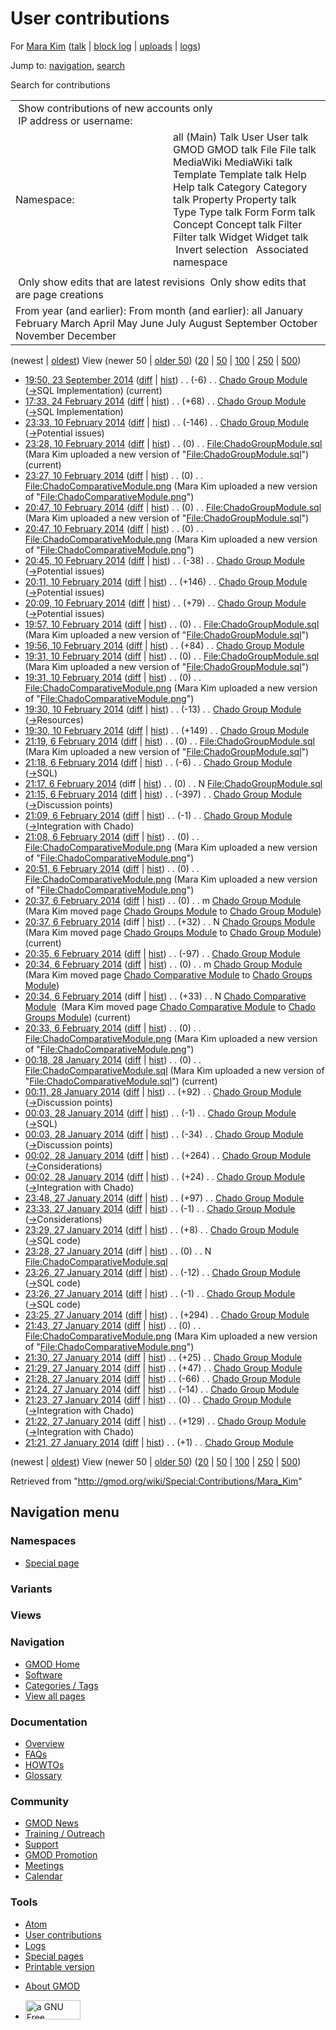 <div id="mw-page-base" class="noprint">

</div>

<div id="mw-head-base" class="noprint">

</div>

<div id="content" class="mw-body" role="main">

<span id="top"></span>

<div id="mw-js-message" style="display:none;">

</div>



# <span dir="auto">User contributions</span>

<div id="bodyContent">

<div id="contentSub">

For [Mara Kim](/wiki/User:Mara_Kim "User:Mara Kim") (<a
href="/mediawiki/index.php?title=User_talk:Mara_Kim&amp;action=edit&amp;redlink=1"
class="new" title="User talk:Mara Kim (page does not exist)">talk</a> \|
[block
log](/mediawiki/index.php?title=Special:Log/block&page=User%3AMara+Kim "Special:Log/block")
\|
[uploads](/wiki/Special:ListFiles/Mara_Kim "Special:ListFiles/Mara Kim")
\| [logs](/wiki/Special:Log/Mara_Kim "Special:Log/Mara Kim"))

</div>

<div id="jump-to-nav" class="mw-jump">

Jump to: [navigation](#mw-navigation), [search](#p-search)

</div>

<div id="mw-content-text">

Search for contributions

<table class="mw-contributions-table">
<colgroup>
<col style="width: 50%" />
<col style="width: 50%" />
</colgroup>
<tbody>
<tr class="odd">
<td colspan="2"> Show contributions of new accounts only<br />
 IP address or username:</td>
</tr>
<tr class="even">
<td class="mw-label">Namespace:</td>
<td>all (Main) Talk User User talk GMOD GMOD talk File File talk
MediaWiki MediaWiki talk Template Template talk Help Help talk Category
Category talk Property Property talk Type Type talk Form Form talk
Concept Concept talk Filter Filter talk Widget Widget talk  
 Invert selection 
 Associated namespace </td>
</tr>
<tr class="odd">
<td colspan="2"></td>
</tr>
<tr class="even">
<td colspan="2"> Only show edits that are latest revisions
 Only show edits that are page creations</td>
</tr>
<tr class="odd">
<td colspan="2">From year (and earlier): From month (and earlier): all
January February March April May June July August September October
November December</td>
</tr>
</tbody>
</table>

(newest \| <a
href="/mediawiki/index.php?title=Special:Contributions/Mara_Kim&amp;dir=prev&amp;target=Mara+Kim"
class="mw-lastlink" rel="last"
title="Special:Contributions/Mara Kim">oldest</a>) View (newer 50 \| <a
href="/mediawiki/index.php?title=Special:Contributions/Mara_Kim&amp;offset=20140127212138&amp;target=Mara+Kim"
class="mw-nextlink" rel="next"
title="Special:Contributions/Mara Kim">older 50</a>) (<a
href="/mediawiki/index.php?title=Special:Contributions/Mara_Kim&amp;offset=&amp;limit=20&amp;target=Mara+Kim"
class="mw-numlink" title="Special:Contributions/Mara Kim">20</a> \| <a
href="/mediawiki/index.php?title=Special:Contributions/Mara_Kim&amp;offset=&amp;limit=50&amp;target=Mara+Kim"
class="mw-numlink" title="Special:Contributions/Mara Kim">50</a> \| <a
href="/mediawiki/index.php?title=Special:Contributions/Mara_Kim&amp;offset=&amp;limit=100&amp;target=Mara+Kim"
class="mw-numlink" title="Special:Contributions/Mara Kim">100</a> \| <a
href="/mediawiki/index.php?title=Special:Contributions/Mara_Kim&amp;offset=&amp;limit=250&amp;target=Mara+Kim"
class="mw-numlink" title="Special:Contributions/Mara Kim">250</a> \| <a
href="/mediawiki/index.php?title=Special:Contributions/Mara_Kim&amp;offset=&amp;limit=500&amp;target=Mara+Kim"
class="mw-numlink" title="Special:Contributions/Mara Kim">500</a>)

- <a href="/mediawiki/index.php?title=Chado_Group_Module&amp;oldid=26051"
  class="mw-changeslist-date" title="Chado Group Module">19:50, 23
  September 2014</a>
  ([diff](/mediawiki/index.php?title=Chado_Group_Module&diff=prev&oldid=26051 "Chado Group Module")
  \|
  [hist](/mediawiki/index.php?title=Chado_Group_Module&action=history "Chado Group Module"))
  <span class="mw-changeslist-separator">. .</span>
  <span class="mw-plusminus-neg" dir="ltr"
  title="1,495 bytes after change">(-6)</span>‎
  <span class="mw-changeslist-separator">. .</span>
  <a href="/wiki/Chado_Group_Module" class="mw-contributions-title"
  title="Chado Group Module">Chado Group Module</a> ‎
  <span class="comment">([→](/wiki/Chado_Group_Module#SQL_Implementation "Chado Group Module")‎<span dir="auto"><span class="autocomment">SQL
  Implementation</span></span>)</span>
  <span class="mw-uctop">(current)</span>
- <a href="/mediawiki/index.php?title=Chado_Group_Module&amp;oldid=25539"
  class="mw-changeslist-date" title="Chado Group Module">17:33, 24
  February 2014</a>
  ([diff](/mediawiki/index.php?title=Chado_Group_Module&diff=prev&oldid=25539 "Chado Group Module")
  \|
  [hist](/mediawiki/index.php?title=Chado_Group_Module&action=history "Chado Group Module"))
  <span class="mw-changeslist-separator">. .</span>
  <span class="mw-plusminus-pos" dir="ltr"
  title="1,501 bytes after change">(+68)</span>‎
  <span class="mw-changeslist-separator">. .</span>
  <a href="/wiki/Chado_Group_Module" class="mw-contributions-title"
  title="Chado Group Module">Chado Group Module</a> ‎
  <span class="comment">([→](/wiki/Chado_Group_Module#SQL_Implementation "Chado Group Module")‎<span dir="auto"><span class="autocomment">SQL
  Implementation</span></span>)</span>
- <a href="/mediawiki/index.php?title=Chado_Group_Module&amp;oldid=25303"
  class="mw-changeslist-date" title="Chado Group Module">23:33, 10
  February 2014</a>
  ([diff](/mediawiki/index.php?title=Chado_Group_Module&diff=prev&oldid=25303 "Chado Group Module")
  \|
  [hist](/mediawiki/index.php?title=Chado_Group_Module&action=history "Chado Group Module"))
  <span class="mw-changeslist-separator">. .</span>
  <span class="mw-plusminus-neg" dir="ltr"
  title="1,433 bytes after change">(-146)</span>‎
  <span class="mw-changeslist-separator">. .</span>
  <a href="/wiki/Chado_Group_Module" class="mw-contributions-title"
  title="Chado Group Module">Chado Group Module</a> ‎
  <span class="comment">([→](/wiki/Chado_Group_Module#Potential_issues "Chado Group Module")‎<span dir="auto"><span class="autocomment">Potential
  issues</span></span>)</span>
- <a
  href="/mediawiki/index.php?title=File:ChadoGroupModule.sql&amp;oldid=25302"
  class="mw-changeslist-date" title="File:ChadoGroupModule.sql">23:28, 10
  February 2014</a>
  ([diff](/mediawiki/index.php?title=File:ChadoGroupModule.sql&diff=prev&oldid=25302 "File:ChadoGroupModule.sql")
  \|
  [hist](/mediawiki/index.php?title=File:ChadoGroupModule.sql&action=history "File:ChadoGroupModule.sql"))
  <span class="mw-changeslist-separator">. .</span>
  <span class="mw-plusminus-null" dir="ltr"
  title="0 bytes after change">(0)</span>‎
  <span class="mw-changeslist-separator">. .</span>
  <a href="/wiki/File:ChadoGroupModule.sql" class="mw-contributions-title"
  title="File:ChadoGroupModule.sql">File:ChadoGroupModule.sql</a> ‎
  <span class="comment">(Mara Kim uploaded a new version of
  "[File:ChadoGroupModule.sql](/wiki/File:ChadoGroupModule.sql "File:ChadoGroupModule.sql")")</span>
  <span class="mw-uctop">(current)</span>
- <a
  href="/mediawiki/index.php?title=File:ChadoComparativeModule.png&amp;oldid=25301"
  class="mw-changeslist-date"
  title="File:ChadoComparativeModule.png">23:27, 10 February 2014</a>
  ([diff](/mediawiki/index.php?title=File:ChadoComparativeModule.png&diff=prev&oldid=25301 "File:ChadoComparativeModule.png")
  \|
  [hist](/mediawiki/index.php?title=File:ChadoComparativeModule.png&action=history "File:ChadoComparativeModule.png"))
  <span class="mw-changeslist-separator">. .</span>
  <span class="mw-plusminus-null" dir="ltr"
  title="132 bytes after change">(0)</span>‎
  <span class="mw-changeslist-separator">. .</span>
  <a href="/wiki/File:ChadoComparativeModule.png"
  class="mw-contributions-title"
  title="File:ChadoComparativeModule.png">File:ChadoComparativeModule.png</a>
  ‎ <span class="comment">(Mara Kim uploaded a new version of
  "[File:ChadoComparativeModule.png](/wiki/File:ChadoComparativeModule.png "File:ChadoComparativeModule.png")")</span>
- <a
  href="/mediawiki/index.php?title=File:ChadoGroupModule.sql&amp;oldid=25299"
  class="mw-changeslist-date" title="File:ChadoGroupModule.sql">20:47, 10
  February 2014</a>
  ([diff](/mediawiki/index.php?title=File:ChadoGroupModule.sql&diff=prev&oldid=25299 "File:ChadoGroupModule.sql")
  \|
  [hist](/mediawiki/index.php?title=File:ChadoGroupModule.sql&action=history "File:ChadoGroupModule.sql"))
  <span class="mw-changeslist-separator">. .</span>
  <span class="mw-plusminus-null" dir="ltr"
  title="0 bytes after change">(0)</span>‎
  <span class="mw-changeslist-separator">. .</span>
  <a href="/wiki/File:ChadoGroupModule.sql" class="mw-contributions-title"
  title="File:ChadoGroupModule.sql">File:ChadoGroupModule.sql</a> ‎
  <span class="comment">(Mara Kim uploaded a new version of
  "[File:ChadoGroupModule.sql](/wiki/File:ChadoGroupModule.sql "File:ChadoGroupModule.sql")")</span>
- <a
  href="/mediawiki/index.php?title=File:ChadoComparativeModule.png&amp;oldid=25298"
  class="mw-changeslist-date"
  title="File:ChadoComparativeModule.png">20:47, 10 February 2014</a>
  ([diff](/mediawiki/index.php?title=File:ChadoComparativeModule.png&diff=prev&oldid=25298 "File:ChadoComparativeModule.png")
  \|
  [hist](/mediawiki/index.php?title=File:ChadoComparativeModule.png&action=history "File:ChadoComparativeModule.png"))
  <span class="mw-changeslist-separator">. .</span>
  <span class="mw-plusminus-null" dir="ltr"
  title="132 bytes after change">(0)</span>‎
  <span class="mw-changeslist-separator">. .</span>
  <a href="/wiki/File:ChadoComparativeModule.png"
  class="mw-contributions-title"
  title="File:ChadoComparativeModule.png">File:ChadoComparativeModule.png</a>
  ‎ <span class="comment">(Mara Kim uploaded a new version of
  "[File:ChadoComparativeModule.png](/wiki/File:ChadoComparativeModule.png "File:ChadoComparativeModule.png")")</span>
- <a href="/mediawiki/index.php?title=Chado_Group_Module&amp;oldid=25297"
  class="mw-changeslist-date" title="Chado Group Module">20:45, 10
  February 2014</a>
  ([diff](/mediawiki/index.php?title=Chado_Group_Module&diff=prev&oldid=25297 "Chado Group Module")
  \|
  [hist](/mediawiki/index.php?title=Chado_Group_Module&action=history "Chado Group Module"))
  <span class="mw-changeslist-separator">. .</span>
  <span class="mw-plusminus-neg" dir="ltr"
  title="1,579 bytes after change">(-38)</span>‎
  <span class="mw-changeslist-separator">. .</span>
  <a href="/wiki/Chado_Group_Module" class="mw-contributions-title"
  title="Chado Group Module">Chado Group Module</a> ‎
  <span class="comment">([→](/wiki/Chado_Group_Module#Potential_issues "Chado Group Module")‎<span dir="auto"><span class="autocomment">Potential
  issues</span></span>)</span>
- <a href="/mediawiki/index.php?title=Chado_Group_Module&amp;oldid=25296"
  class="mw-changeslist-date" title="Chado Group Module">20:11, 10
  February 2014</a>
  ([diff](/mediawiki/index.php?title=Chado_Group_Module&diff=prev&oldid=25296 "Chado Group Module")
  \|
  [hist](/mediawiki/index.php?title=Chado_Group_Module&action=history "Chado Group Module"))
  <span class="mw-changeslist-separator">. .</span>
  <span class="mw-plusminus-pos" dir="ltr"
  title="1,617 bytes after change">(+146)</span>‎
  <span class="mw-changeslist-separator">. .</span>
  <a href="/wiki/Chado_Group_Module" class="mw-contributions-title"
  title="Chado Group Module">Chado Group Module</a> ‎
  <span class="comment">([→](/wiki/Chado_Group_Module#Potential_issues "Chado Group Module")‎<span dir="auto"><span class="autocomment">Potential
  issues</span></span>)</span>
- <a href="/mediawiki/index.php?title=Chado_Group_Module&amp;oldid=25295"
  class="mw-changeslist-date" title="Chado Group Module">20:09, 10
  February 2014</a>
  ([diff](/mediawiki/index.php?title=Chado_Group_Module&diff=prev&oldid=25295 "Chado Group Module")
  \|
  [hist](/mediawiki/index.php?title=Chado_Group_Module&action=history "Chado Group Module"))
  <span class="mw-changeslist-separator">. .</span>
  <span class="mw-plusminus-pos" dir="ltr"
  title="1,471 bytes after change">(+79)</span>‎
  <span class="mw-changeslist-separator">. .</span>
  <a href="/wiki/Chado_Group_Module" class="mw-contributions-title"
  title="Chado Group Module">Chado Group Module</a> ‎
  <span class="comment">([→](/wiki/Chado_Group_Module#Potential_issues "Chado Group Module")‎<span dir="auto"><span class="autocomment">Potential
  issues</span></span>)</span>
- <a
  href="/mediawiki/index.php?title=File:ChadoGroupModule.sql&amp;oldid=25294"
  class="mw-changeslist-date" title="File:ChadoGroupModule.sql">19:57, 10
  February 2014</a>
  ([diff](/mediawiki/index.php?title=File:ChadoGroupModule.sql&diff=prev&oldid=25294 "File:ChadoGroupModule.sql")
  \|
  [hist](/mediawiki/index.php?title=File:ChadoGroupModule.sql&action=history "File:ChadoGroupModule.sql"))
  <span class="mw-changeslist-separator">. .</span>
  <span class="mw-plusminus-null" dir="ltr"
  title="0 bytes after change">(0)</span>‎
  <span class="mw-changeslist-separator">. .</span>
  <a href="/wiki/File:ChadoGroupModule.sql" class="mw-contributions-title"
  title="File:ChadoGroupModule.sql">File:ChadoGroupModule.sql</a> ‎
  <span class="comment">(Mara Kim uploaded a new version of
  "[File:ChadoGroupModule.sql](/wiki/File:ChadoGroupModule.sql "File:ChadoGroupModule.sql")")</span>
- <a href="/mediawiki/index.php?title=Chado_Group_Module&amp;oldid=25293"
  class="mw-changeslist-date" title="Chado Group Module">19:56, 10
  February 2014</a>
  ([diff](/mediawiki/index.php?title=Chado_Group_Module&diff=prev&oldid=25293 "Chado Group Module")
  \|
  [hist](/mediawiki/index.php?title=Chado_Group_Module&action=history "Chado Group Module"))
  <span class="mw-changeslist-separator">. .</span>
  <span class="mw-plusminus-pos" dir="ltr"
  title="1,392 bytes after change">(+84)</span>‎
  <span class="mw-changeslist-separator">. .</span>
  <a href="/wiki/Chado_Group_Module" class="mw-contributions-title"
  title="Chado Group Module">Chado Group Module</a> ‎
- <a
  href="/mediawiki/index.php?title=File:ChadoGroupModule.sql&amp;oldid=25292"
  class="mw-changeslist-date" title="File:ChadoGroupModule.sql">19:31, 10
  February 2014</a>
  ([diff](/mediawiki/index.php?title=File:ChadoGroupModule.sql&diff=prev&oldid=25292 "File:ChadoGroupModule.sql")
  \|
  [hist](/mediawiki/index.php?title=File:ChadoGroupModule.sql&action=history "File:ChadoGroupModule.sql"))
  <span class="mw-changeslist-separator">. .</span>
  <span class="mw-plusminus-null" dir="ltr"
  title="0 bytes after change">(0)</span>‎
  <span class="mw-changeslist-separator">. .</span>
  <a href="/wiki/File:ChadoGroupModule.sql" class="mw-contributions-title"
  title="File:ChadoGroupModule.sql">File:ChadoGroupModule.sql</a> ‎
  <span class="comment">(Mara Kim uploaded a new version of
  "[File:ChadoGroupModule.sql](/wiki/File:ChadoGroupModule.sql "File:ChadoGroupModule.sql")")</span>
- <a
  href="/mediawiki/index.php?title=File:ChadoComparativeModule.png&amp;oldid=25291"
  class="mw-changeslist-date"
  title="File:ChadoComparativeModule.png">19:31, 10 February 2014</a>
  ([diff](/mediawiki/index.php?title=File:ChadoComparativeModule.png&diff=prev&oldid=25291 "File:ChadoComparativeModule.png")
  \|
  [hist](/mediawiki/index.php?title=File:ChadoComparativeModule.png&action=history "File:ChadoComparativeModule.png"))
  <span class="mw-changeslist-separator">. .</span>
  <span class="mw-plusminus-null" dir="ltr"
  title="132 bytes after change">(0)</span>‎
  <span class="mw-changeslist-separator">. .</span>
  <a href="/wiki/File:ChadoComparativeModule.png"
  class="mw-contributions-title"
  title="File:ChadoComparativeModule.png">File:ChadoComparativeModule.png</a>
  ‎ <span class="comment">(Mara Kim uploaded a new version of
  "[File:ChadoComparativeModule.png](/wiki/File:ChadoComparativeModule.png "File:ChadoComparativeModule.png")")</span>
- <a href="/mediawiki/index.php?title=Chado_Group_Module&amp;oldid=25290"
  class="mw-changeslist-date" title="Chado Group Module">19:30, 10
  February 2014</a>
  ([diff](/mediawiki/index.php?title=Chado_Group_Module&diff=prev&oldid=25290 "Chado Group Module")
  \|
  [hist](/mediawiki/index.php?title=Chado_Group_Module&action=history "Chado Group Module"))
  <span class="mw-changeslist-separator">. .</span>
  <span class="mw-plusminus-neg" dir="ltr"
  title="1,308 bytes after change">(-13)</span>‎
  <span class="mw-changeslist-separator">. .</span>
  <a href="/wiki/Chado_Group_Module" class="mw-contributions-title"
  title="Chado Group Module">Chado Group Module</a> ‎
  <span class="comment">([→](/wiki/Chado_Group_Module#Resources "Chado Group Module")‎<span dir="auto"><span class="autocomment">Resources</span></span>)</span>
- <a href="/mediawiki/index.php?title=Chado_Group_Module&amp;oldid=25289"
  class="mw-changeslist-date" title="Chado Group Module">19:30, 10
  February 2014</a>
  ([diff](/mediawiki/index.php?title=Chado_Group_Module&diff=prev&oldid=25289 "Chado Group Module")
  \|
  [hist](/mediawiki/index.php?title=Chado_Group_Module&action=history "Chado Group Module"))
  <span class="mw-changeslist-separator">. .</span>
  <span class="mw-plusminus-pos" dir="ltr"
  title="1,321 bytes after change">(+149)</span>‎
  <span class="mw-changeslist-separator">. .</span>
  <a href="/wiki/Chado_Group_Module" class="mw-contributions-title"
  title="Chado Group Module">Chado Group Module</a> ‎
- <a
  href="/mediawiki/index.php?title=File:ChadoGroupModule.sql&amp;oldid=25282"
  class="mw-changeslist-date" title="File:ChadoGroupModule.sql">21:19, 6
  February 2014</a>
  ([diff](/mediawiki/index.php?title=File:ChadoGroupModule.sql&diff=prev&oldid=25282 "File:ChadoGroupModule.sql")
  \|
  [hist](/mediawiki/index.php?title=File:ChadoGroupModule.sql&action=history "File:ChadoGroupModule.sql"))
  <span class="mw-changeslist-separator">. .</span>
  <span class="mw-plusminus-null" dir="ltr"
  title="0 bytes after change">(0)</span>‎
  <span class="mw-changeslist-separator">. .</span>
  <a href="/wiki/File:ChadoGroupModule.sql" class="mw-contributions-title"
  title="File:ChadoGroupModule.sql">File:ChadoGroupModule.sql</a> ‎
  <span class="comment">(Mara Kim uploaded a new version of
  "[File:ChadoGroupModule.sql](/wiki/File:ChadoGroupModule.sql "File:ChadoGroupModule.sql")")</span>
- <a href="/mediawiki/index.php?title=Chado_Group_Module&amp;oldid=25281"
  class="mw-changeslist-date" title="Chado Group Module">21:18, 6 February
  2014</a>
  ([diff](/mediawiki/index.php?title=Chado_Group_Module&diff=prev&oldid=25281 "Chado Group Module")
  \|
  [hist](/mediawiki/index.php?title=Chado_Group_Module&action=history "Chado Group Module"))
  <span class="mw-changeslist-separator">. .</span>
  <span class="mw-plusminus-neg" dir="ltr"
  title="1,172 bytes after change">(-6)</span>‎
  <span class="mw-changeslist-separator">. .</span>
  <a href="/wiki/Chado_Group_Module" class="mw-contributions-title"
  title="Chado Group Module">Chado Group Module</a> ‎
  <span class="comment">([→](/wiki/Chado_Group_Module#SQL "Chado Group Module")‎<span dir="auto"><span class="autocomment">SQL</span></span>)</span>
- <a
  href="/mediawiki/index.php?title=File:ChadoGroupModule.sql&amp;oldid=25280"
  class="mw-changeslist-date" title="File:ChadoGroupModule.sql">21:17, 6
  February 2014</a> (diff \|
  [hist](/mediawiki/index.php?title=File:ChadoGroupModule.sql&action=history "File:ChadoGroupModule.sql"))
  <span class="mw-changeslist-separator">. .</span>
  <span class="mw-plusminus-null" dir="ltr"
  title="0 bytes after change">(0)</span>‎
  <span class="mw-changeslist-separator">. .</span> N
  <a href="/wiki/File:ChadoGroupModule.sql" class="mw-contributions-title"
  title="File:ChadoGroupModule.sql">File:ChadoGroupModule.sql</a> ‎
- <a href="/mediawiki/index.php?title=Chado_Group_Module&amp;oldid=25279"
  class="mw-changeslist-date" title="Chado Group Module">21:15, 6 February
  2014</a>
  ([diff](/mediawiki/index.php?title=Chado_Group_Module&diff=prev&oldid=25279 "Chado Group Module")
  \|
  [hist](/mediawiki/index.php?title=Chado_Group_Module&action=history "Chado Group Module"))
  <span class="mw-changeslist-separator">. .</span>
  <span class="mw-plusminus-neg" dir="ltr"
  title="1,178 bytes after change">(-397)</span>‎
  <span class="mw-changeslist-separator">. .</span>
  <a href="/wiki/Chado_Group_Module" class="mw-contributions-title"
  title="Chado Group Module">Chado Group Module</a> ‎
  <span class="comment">([→](/wiki/Chado_Group_Module#Discussion_points "Chado Group Module")‎<span dir="auto"><span class="autocomment">Discussion
  points</span></span>)</span>
- <a href="/mediawiki/index.php?title=Chado_Group_Module&amp;oldid=25278"
  class="mw-changeslist-date" title="Chado Group Module">21:09, 6 February
  2014</a>
  ([diff](/mediawiki/index.php?title=Chado_Group_Module&diff=prev&oldid=25278 "Chado Group Module")
  \|
  [hist](/mediawiki/index.php?title=Chado_Group_Module&action=history "Chado Group Module"))
  <span class="mw-changeslist-separator">. .</span>
  <span class="mw-plusminus-neg" dir="ltr"
  title="1,575 bytes after change">(-1)</span>‎
  <span class="mw-changeslist-separator">. .</span>
  <a href="/wiki/Chado_Group_Module" class="mw-contributions-title"
  title="Chado Group Module">Chado Group Module</a> ‎
  <span class="comment">([→](/wiki/Chado_Group_Module#Integration_with_Chado "Chado Group Module")‎<span dir="auto"><span class="autocomment">Integration
  with Chado</span></span>)</span>
- <a
  href="/mediawiki/index.php?title=File:ChadoComparativeModule.png&amp;oldid=25277"
  class="mw-changeslist-date"
  title="File:ChadoComparativeModule.png">21:08, 6 February 2014</a>
  ([diff](/mediawiki/index.php?title=File:ChadoComparativeModule.png&diff=prev&oldid=25277 "File:ChadoComparativeModule.png")
  \|
  [hist](/mediawiki/index.php?title=File:ChadoComparativeModule.png&action=history "File:ChadoComparativeModule.png"))
  <span class="mw-changeslist-separator">. .</span>
  <span class="mw-plusminus-null" dir="ltr"
  title="132 bytes after change">(0)</span>‎
  <span class="mw-changeslist-separator">. .</span>
  <a href="/wiki/File:ChadoComparativeModule.png"
  class="mw-contributions-title"
  title="File:ChadoComparativeModule.png">File:ChadoComparativeModule.png</a>
  ‎ <span class="comment">(Mara Kim uploaded a new version of
  "[File:ChadoComparativeModule.png](/wiki/File:ChadoComparativeModule.png "File:ChadoComparativeModule.png")")</span>
- <a
  href="/mediawiki/index.php?title=File:ChadoComparativeModule.png&amp;oldid=25276"
  class="mw-changeslist-date"
  title="File:ChadoComparativeModule.png">20:51, 6 February 2014</a>
  ([diff](/mediawiki/index.php?title=File:ChadoComparativeModule.png&diff=prev&oldid=25276 "File:ChadoComparativeModule.png")
  \|
  [hist](/mediawiki/index.php?title=File:ChadoComparativeModule.png&action=history "File:ChadoComparativeModule.png"))
  <span class="mw-changeslist-separator">. .</span>
  <span class="mw-plusminus-null" dir="ltr"
  title="132 bytes after change">(0)</span>‎
  <span class="mw-changeslist-separator">. .</span>
  <a href="/wiki/File:ChadoComparativeModule.png"
  class="mw-contributions-title"
  title="File:ChadoComparativeModule.png">File:ChadoComparativeModule.png</a>
  ‎ <span class="comment">(Mara Kim uploaded a new version of
  "[File:ChadoComparativeModule.png](/wiki/File:ChadoComparativeModule.png "File:ChadoComparativeModule.png")")</span>
- <a href="/mediawiki/index.php?title=Chado_Group_Module&amp;oldid=25274"
  class="mw-changeslist-date" title="Chado Group Module">20:37, 6 February
  2014</a>
  ([diff](/mediawiki/index.php?title=Chado_Group_Module&diff=prev&oldid=25274 "Chado Group Module")
  \|
  [hist](/mediawiki/index.php?title=Chado_Group_Module&action=history "Chado Group Module"))
  <span class="mw-changeslist-separator">. .</span>
  <span class="mw-plusminus-null" dir="ltr"
  title="1,576 bytes after change">(0)</span>‎
  <span class="mw-changeslist-separator">. .</span> m
  <a href="/wiki/Chado_Group_Module" class="mw-contributions-title"
  title="Chado Group Module">Chado Group Module</a> ‎
  <span class="comment">(Mara Kim moved page
  <a href="/wiki/Chado_Groups_Module" class="mw-redirect"
  title="Chado Groups Module">Chado Groups Module</a> to [Chado Group
  Module](/wiki/Chado_Group_Module "Chado Group Module"))</span>
- <a href="/mediawiki/index.php?title=Chado_Groups_Module&amp;oldid=25275"
  class="mw-changeslist-date" title="Chado Groups Module">20:37, 6
  February 2014</a> (diff \|
  [hist](/mediawiki/index.php?title=Chado_Groups_Module&action=history "Chado Groups Module"))
  <span class="mw-changeslist-separator">. .</span>
  <span class="mw-plusminus-pos" dir="ltr"
  title="32 bytes after change">(+32)</span>‎
  <span class="mw-changeslist-separator">. .</span> N
  <a href="/mediawiki/index.php?title=Chado_Groups_Module&amp;redirect=no"
  class="mw-redirect mw-contributions-title"
  title="Chado Groups Module">Chado Groups Module</a> ‎
  <span class="comment">(Mara Kim moved page
  <a href="/wiki/Chado_Groups_Module" class="mw-redirect"
  title="Chado Groups Module">Chado Groups Module</a> to [Chado Group
  Module](/wiki/Chado_Group_Module "Chado Group Module"))</span>
  <span class="mw-uctop">(current)</span>
- <a href="/mediawiki/index.php?title=Chado_Group_Module&amp;oldid=25273"
  class="mw-changeslist-date" title="Chado Group Module">20:35, 6 February
  2014</a>
  ([diff](/mediawiki/index.php?title=Chado_Group_Module&diff=prev&oldid=25273 "Chado Group Module")
  \|
  [hist](/mediawiki/index.php?title=Chado_Group_Module&action=history "Chado Group Module"))
  <span class="mw-changeslist-separator">. .</span>
  <span class="mw-plusminus-neg" dir="ltr"
  title="1,576 bytes after change">(-97)</span>‎
  <span class="mw-changeslist-separator">. .</span>
  <a href="/wiki/Chado_Group_Module" class="mw-contributions-title"
  title="Chado Group Module">Chado Group Module</a> ‎
- <a href="/mediawiki/index.php?title=Chado_Group_Module&amp;oldid=25271"
  class="mw-changeslist-date" title="Chado Group Module">20:34, 6 February
  2014</a>
  ([diff](/mediawiki/index.php?title=Chado_Group_Module&diff=prev&oldid=25271 "Chado Group Module")
  \|
  [hist](/mediawiki/index.php?title=Chado_Group_Module&action=history "Chado Group Module"))
  <span class="mw-changeslist-separator">. .</span>
  <span class="mw-plusminus-null" dir="ltr"
  title="1,673 bytes after change">(0)</span>‎
  <span class="mw-changeslist-separator">. .</span> m
  <a href="/wiki/Chado_Group_Module" class="mw-contributions-title"
  title="Chado Group Module">Chado Group Module</a> ‎
  <span class="comment">(Mara Kim moved page
  <a href="/wiki/Chado_Comparative_Module" class="mw-redirect"
  title="Chado Comparative Module">Chado Comparative Module</a> to
  <a href="/wiki/Chado_Groups_Module" class="mw-redirect"
  title="Chado Groups Module">Chado Groups Module</a>)</span>
- <a
  href="/mediawiki/index.php?title=Chado_Comparative_Module&amp;oldid=25272"
  class="mw-changeslist-date" title="Chado Comparative Module">20:34, 6
  February 2014</a> (diff \|
  [hist](/mediawiki/index.php?title=Chado_Comparative_Module&action=history "Chado Comparative Module"))
  <span class="mw-changeslist-separator">. .</span>
  <span class="mw-plusminus-pos" dir="ltr"
  title="33 bytes after change">(+33)</span>‎
  <span class="mw-changeslist-separator">. .</span> N <a
  href="/mediawiki/index.php?title=Chado_Comparative_Module&amp;redirect=no"
  class="mw-redirect mw-contributions-title"
  title="Chado Comparative Module">Chado Comparative Module</a> ‎
  <span class="comment">(Mara Kim moved page
  <a href="/wiki/Chado_Comparative_Module" class="mw-redirect"
  title="Chado Comparative Module">Chado Comparative Module</a> to
  <a href="/wiki/Chado_Groups_Module" class="mw-redirect"
  title="Chado Groups Module">Chado Groups Module</a>)</span>
  <span class="mw-uctop">(current)</span>
- <a
  href="/mediawiki/index.php?title=File:ChadoComparativeModule.png&amp;oldid=25270"
  class="mw-changeslist-date"
  title="File:ChadoComparativeModule.png">20:33, 6 February 2014</a>
  ([diff](/mediawiki/index.php?title=File:ChadoComparativeModule.png&diff=prev&oldid=25270 "File:ChadoComparativeModule.png")
  \|
  [hist](/mediawiki/index.php?title=File:ChadoComparativeModule.png&action=history "File:ChadoComparativeModule.png"))
  <span class="mw-changeslist-separator">. .</span>
  <span class="mw-plusminus-null" dir="ltr"
  title="132 bytes after change">(0)</span>‎
  <span class="mw-changeslist-separator">. .</span>
  <a href="/wiki/File:ChadoComparativeModule.png"
  class="mw-contributions-title"
  title="File:ChadoComparativeModule.png">File:ChadoComparativeModule.png</a>
  ‎ <span class="comment">(Mara Kim uploaded a new version of
  "[File:ChadoComparativeModule.png](/wiki/File:ChadoComparativeModule.png "File:ChadoComparativeModule.png")")</span>
- <a
  href="/mediawiki/index.php?title=File:ChadoComparativeModule.sql&amp;oldid=25242"
  class="mw-changeslist-date"
  title="File:ChadoComparativeModule.sql">00:18, 28 January 2014</a>
  ([diff](/mediawiki/index.php?title=File:ChadoComparativeModule.sql&diff=prev&oldid=25242 "File:ChadoComparativeModule.sql")
  \|
  [hist](/mediawiki/index.php?title=File:ChadoComparativeModule.sql&action=history "File:ChadoComparativeModule.sql"))
  <span class="mw-changeslist-separator">. .</span>
  <span class="mw-plusminus-null" dir="ltr"
  title="0 bytes after change">(0)</span>‎
  <span class="mw-changeslist-separator">. .</span>
  <a href="/wiki/File:ChadoComparativeModule.sql"
  class="mw-contributions-title"
  title="File:ChadoComparativeModule.sql">File:ChadoComparativeModule.sql</a>
  ‎ <span class="comment">(Mara Kim uploaded a new version of
  "[File:ChadoComparativeModule.sql](/wiki/File:ChadoComparativeModule.sql "File:ChadoComparativeModule.sql")")</span>
  <span class="mw-uctop">(current)</span>
- <a href="/mediawiki/index.php?title=Chado_Group_Module&amp;oldid=25241"
  class="mw-changeslist-date" title="Chado Group Module">00:11, 28 January
  2014</a>
  ([diff](/mediawiki/index.php?title=Chado_Group_Module&diff=prev&oldid=25241 "Chado Group Module")
  \|
  [hist](/mediawiki/index.php?title=Chado_Group_Module&action=history "Chado Group Module"))
  <span class="mw-changeslist-separator">. .</span>
  <span class="mw-plusminus-pos" dir="ltr"
  title="1,465 bytes after change">(+92)</span>‎
  <span class="mw-changeslist-separator">. .</span>
  <a href="/wiki/Chado_Group_Module" class="mw-contributions-title"
  title="Chado Group Module">Chado Group Module</a> ‎
  <span class="comment">([→](/wiki/Chado_Group_Module#Discussion_points "Chado Group Module")‎<span dir="auto"><span class="autocomment">Discussion
  points</span></span>)</span>
- <a href="/mediawiki/index.php?title=Chado_Group_Module&amp;oldid=25240"
  class="mw-changeslist-date" title="Chado Group Module">00:03, 28 January
  2014</a>
  ([diff](/mediawiki/index.php?title=Chado_Group_Module&diff=prev&oldid=25240 "Chado Group Module")
  \|
  [hist](/mediawiki/index.php?title=Chado_Group_Module&action=history "Chado Group Module"))
  <span class="mw-changeslist-separator">. .</span>
  <span class="mw-plusminus-neg" dir="ltr"
  title="1,373 bytes after change">(-1)</span>‎
  <span class="mw-changeslist-separator">. .</span>
  <a href="/wiki/Chado_Group_Module" class="mw-contributions-title"
  title="Chado Group Module">Chado Group Module</a> ‎
  <span class="comment">([→](/wiki/Chado_Group_Module#SQL "Chado Group Module")‎<span dir="auto"><span class="autocomment">SQL</span></span>)</span>
- <a href="/mediawiki/index.php?title=Chado_Group_Module&amp;oldid=25239"
  class="mw-changeslist-date" title="Chado Group Module">00:03, 28 January
  2014</a>
  ([diff](/mediawiki/index.php?title=Chado_Group_Module&diff=prev&oldid=25239 "Chado Group Module")
  \|
  [hist](/mediawiki/index.php?title=Chado_Group_Module&action=history "Chado Group Module"))
  <span class="mw-changeslist-separator">. .</span>
  <span class="mw-plusminus-neg" dir="ltr"
  title="1,374 bytes after change">(-34)</span>‎
  <span class="mw-changeslist-separator">. .</span>
  <a href="/wiki/Chado_Group_Module" class="mw-contributions-title"
  title="Chado Group Module">Chado Group Module</a> ‎
  <span class="comment">([→](/wiki/Chado_Group_Module#Discussion_points "Chado Group Module")‎<span dir="auto"><span class="autocomment">Discussion
  points</span></span>)</span>
- <a href="/mediawiki/index.php?title=Chado_Group_Module&amp;oldid=25238"
  class="mw-changeslist-date" title="Chado Group Module">00:02, 28 January
  2014</a>
  ([diff](/mediawiki/index.php?title=Chado_Group_Module&diff=prev&oldid=25238 "Chado Group Module")
  \|
  [hist](/mediawiki/index.php?title=Chado_Group_Module&action=history "Chado Group Module"))
  <span class="mw-changeslist-separator">. .</span>
  <span class="mw-plusminus-pos" dir="ltr"
  title="1,408 bytes after change">(+264)</span>‎
  <span class="mw-changeslist-separator">. .</span>
  <a href="/wiki/Chado_Group_Module" class="mw-contributions-title"
  title="Chado Group Module">Chado Group Module</a> ‎
  <span class="comment">([→](/wiki/Chado_Group_Module#Considerations "Chado Group Module")‎<span dir="auto"><span class="autocomment">Considerations</span></span>)</span>
- <a href="/mediawiki/index.php?title=Chado_Group_Module&amp;oldid=25237"
  class="mw-changeslist-date" title="Chado Group Module">00:02, 28 January
  2014</a>
  ([diff](/mediawiki/index.php?title=Chado_Group_Module&diff=prev&oldid=25237 "Chado Group Module")
  \|
  [hist](/mediawiki/index.php?title=Chado_Group_Module&action=history "Chado Group Module"))
  <span class="mw-changeslist-separator">. .</span>
  <span class="mw-plusminus-pos" dir="ltr"
  title="1,144 bytes after change">(+24)</span>‎
  <span class="mw-changeslist-separator">. .</span>
  <a href="/wiki/Chado_Group_Module" class="mw-contributions-title"
  title="Chado Group Module">Chado Group Module</a> ‎
  <span class="comment">([→](/wiki/Chado_Group_Module#Integration_with_Chado "Chado Group Module")‎<span dir="auto"><span class="autocomment">Integration
  with Chado</span></span>)</span>
- <a href="/mediawiki/index.php?title=Chado_Group_Module&amp;oldid=25236"
  class="mw-changeslist-date" title="Chado Group Module">23:48, 27 January
  2014</a>
  ([diff](/mediawiki/index.php?title=Chado_Group_Module&diff=prev&oldid=25236 "Chado Group Module")
  \|
  [hist](/mediawiki/index.php?title=Chado_Group_Module&action=history "Chado Group Module"))
  <span class="mw-changeslist-separator">. .</span>
  <span class="mw-plusminus-pos" dir="ltr"
  title="1,120 bytes after change">(+97)</span>‎
  <span class="mw-changeslist-separator">. .</span>
  <a href="/wiki/Chado_Group_Module" class="mw-contributions-title"
  title="Chado Group Module">Chado Group Module</a> ‎
- <a href="/mediawiki/index.php?title=Chado_Group_Module&amp;oldid=25235"
  class="mw-changeslist-date" title="Chado Group Module">23:33, 27 January
  2014</a>
  ([diff](/mediawiki/index.php?title=Chado_Group_Module&diff=prev&oldid=25235 "Chado Group Module")
  \|
  [hist](/mediawiki/index.php?title=Chado_Group_Module&action=history "Chado Group Module"))
  <span class="mw-changeslist-separator">. .</span>
  <span class="mw-plusminus-neg" dir="ltr"
  title="1,023 bytes after change">(-1)</span>‎
  <span class="mw-changeslist-separator">. .</span>
  <a href="/wiki/Chado_Group_Module" class="mw-contributions-title"
  title="Chado Group Module">Chado Group Module</a> ‎
  <span class="comment">([→](/wiki/Chado_Group_Module#Considerations "Chado Group Module")‎<span dir="auto"><span class="autocomment">Considerations</span></span>)</span>
- <a href="/mediawiki/index.php?title=Chado_Group_Module&amp;oldid=25234"
  class="mw-changeslist-date" title="Chado Group Module">23:29, 27 January
  2014</a>
  ([diff](/mediawiki/index.php?title=Chado_Group_Module&diff=prev&oldid=25234 "Chado Group Module")
  \|
  [hist](/mediawiki/index.php?title=Chado_Group_Module&action=history "Chado Group Module"))
  <span class="mw-changeslist-separator">. .</span>
  <span class="mw-plusminus-pos" dir="ltr"
  title="1,024 bytes after change">(+8)</span>‎
  <span class="mw-changeslist-separator">. .</span>
  <a href="/wiki/Chado_Group_Module" class="mw-contributions-title"
  title="Chado Group Module">Chado Group Module</a> ‎
  <span class="comment">([→](/wiki/Chado_Group_Module#SQL_code "Chado Group Module")‎<span dir="auto"><span class="autocomment">SQL
  code</span></span>)</span>
- <a
  href="/mediawiki/index.php?title=File:ChadoComparativeModule.sql&amp;oldid=25233"
  class="mw-changeslist-date"
  title="File:ChadoComparativeModule.sql">23:28, 27 January 2014</a>
  (diff \|
  [hist](/mediawiki/index.php?title=File:ChadoComparativeModule.sql&action=history "File:ChadoComparativeModule.sql"))
  <span class="mw-changeslist-separator">. .</span>
  <span class="mw-plusminus-null" dir="ltr"
  title="0 bytes after change">(0)</span>‎
  <span class="mw-changeslist-separator">. .</span> N
  <a href="/wiki/File:ChadoComparativeModule.sql"
  class="mw-contributions-title"
  title="File:ChadoComparativeModule.sql">File:ChadoComparativeModule.sql</a>
  ‎
- <a href="/mediawiki/index.php?title=Chado_Group_Module&amp;oldid=25232"
  class="mw-changeslist-date" title="Chado Group Module">23:26, 27 January
  2014</a>
  ([diff](/mediawiki/index.php?title=Chado_Group_Module&diff=prev&oldid=25232 "Chado Group Module")
  \|
  [hist](/mediawiki/index.php?title=Chado_Group_Module&action=history "Chado Group Module"))
  <span class="mw-changeslist-separator">. .</span>
  <span class="mw-plusminus-neg" dir="ltr"
  title="1,016 bytes after change">(-12)</span>‎
  <span class="mw-changeslist-separator">. .</span>
  <a href="/wiki/Chado_Group_Module" class="mw-contributions-title"
  title="Chado Group Module">Chado Group Module</a> ‎
  <span class="comment">([→](/wiki/Chado_Group_Module#SQL_code "Chado Group Module")‎<span dir="auto"><span class="autocomment">SQL
  code</span></span>)</span>
- <a href="/mediawiki/index.php?title=Chado_Group_Module&amp;oldid=25231"
  class="mw-changeslist-date" title="Chado Group Module">23:26, 27 January
  2014</a>
  ([diff](/mediawiki/index.php?title=Chado_Group_Module&diff=prev&oldid=25231 "Chado Group Module")
  \|
  [hist](/mediawiki/index.php?title=Chado_Group_Module&action=history "Chado Group Module"))
  <span class="mw-changeslist-separator">. .</span>
  <span class="mw-plusminus-neg" dir="ltr"
  title="1,028 bytes after change">(-1)</span>‎
  <span class="mw-changeslist-separator">. .</span>
  <a href="/wiki/Chado_Group_Module" class="mw-contributions-title"
  title="Chado Group Module">Chado Group Module</a> ‎
  <span class="comment">([→](/wiki/Chado_Group_Module#SQL_code "Chado Group Module")‎<span dir="auto"><span class="autocomment">SQL
  code</span></span>)</span>
- <a href="/mediawiki/index.php?title=Chado_Group_Module&amp;oldid=25230"
  class="mw-changeslist-date" title="Chado Group Module">23:25, 27 January
  2014</a>
  ([diff](/mediawiki/index.php?title=Chado_Group_Module&diff=prev&oldid=25230 "Chado Group Module")
  \|
  [hist](/mediawiki/index.php?title=Chado_Group_Module&action=history "Chado Group Module"))
  <span class="mw-changeslist-separator">. .</span>
  <span class="mw-plusminus-pos" dir="ltr"
  title="1,029 bytes after change">(+294)</span>‎
  <span class="mw-changeslist-separator">. .</span>
  <a href="/wiki/Chado_Group_Module" class="mw-contributions-title"
  title="Chado Group Module">Chado Group Module</a> ‎
- <a
  href="/mediawiki/index.php?title=File:ChadoComparativeModule.png&amp;oldid=25225"
  class="mw-changeslist-date"
  title="File:ChadoComparativeModule.png">21:43, 27 January 2014</a>
  ([diff](/mediawiki/index.php?title=File:ChadoComparativeModule.png&diff=prev&oldid=25225 "File:ChadoComparativeModule.png")
  \|
  [hist](/mediawiki/index.php?title=File:ChadoComparativeModule.png&action=history "File:ChadoComparativeModule.png"))
  <span class="mw-changeslist-separator">. .</span>
  <span class="mw-plusminus-null" dir="ltr"
  title="132 bytes after change">(0)</span>‎
  <span class="mw-changeslist-separator">. .</span>
  <a href="/wiki/File:ChadoComparativeModule.png"
  class="mw-contributions-title"
  title="File:ChadoComparativeModule.png">File:ChadoComparativeModule.png</a>
  ‎ <span class="comment">(Mara Kim uploaded a new version of
  "[File:ChadoComparativeModule.png](/wiki/File:ChadoComparativeModule.png "File:ChadoComparativeModule.png")")</span>
- <a href="/mediawiki/index.php?title=Chado_Group_Module&amp;oldid=25224"
  class="mw-changeslist-date" title="Chado Group Module">21:30, 27 January
  2014</a>
  ([diff](/mediawiki/index.php?title=Chado_Group_Module&diff=prev&oldid=25224 "Chado Group Module")
  \|
  [hist](/mediawiki/index.php?title=Chado_Group_Module&action=history "Chado Group Module"))
  <span class="mw-changeslist-separator">. .</span>
  <span class="mw-plusminus-pos" dir="ltr"
  title="735 bytes after change">(+25)</span>‎
  <span class="mw-changeslist-separator">. .</span>
  <a href="/wiki/Chado_Group_Module" class="mw-contributions-title"
  title="Chado Group Module">Chado Group Module</a> ‎
- <a href="/mediawiki/index.php?title=Chado_Group_Module&amp;oldid=25223"
  class="mw-changeslist-date" title="Chado Group Module">21:29, 27 January
  2014</a>
  ([diff](/mediawiki/index.php?title=Chado_Group_Module&diff=prev&oldid=25223 "Chado Group Module")
  \|
  [hist](/mediawiki/index.php?title=Chado_Group_Module&action=history "Chado Group Module"))
  <span class="mw-changeslist-separator">. .</span>
  <span class="mw-plusminus-pos" dir="ltr"
  title="710 bytes after change">(+47)</span>‎
  <span class="mw-changeslist-separator">. .</span>
  <a href="/wiki/Chado_Group_Module" class="mw-contributions-title"
  title="Chado Group Module">Chado Group Module</a> ‎
- <a href="/mediawiki/index.php?title=Chado_Group_Module&amp;oldid=25222"
  class="mw-changeslist-date" title="Chado Group Module">21:28, 27 January
  2014</a>
  ([diff](/mediawiki/index.php?title=Chado_Group_Module&diff=prev&oldid=25222 "Chado Group Module")
  \|
  [hist](/mediawiki/index.php?title=Chado_Group_Module&action=history "Chado Group Module"))
  <span class="mw-changeslist-separator">. .</span>
  <span class="mw-plusminus-neg" dir="ltr"
  title="663 bytes after change">(-66)</span>‎
  <span class="mw-changeslist-separator">. .</span>
  <a href="/wiki/Chado_Group_Module" class="mw-contributions-title"
  title="Chado Group Module">Chado Group Module</a> ‎
- <a href="/mediawiki/index.php?title=Chado_Group_Module&amp;oldid=25221"
  class="mw-changeslist-date" title="Chado Group Module">21:24, 27 January
  2014</a>
  ([diff](/mediawiki/index.php?title=Chado_Group_Module&diff=prev&oldid=25221 "Chado Group Module")
  \|
  [hist](/mediawiki/index.php?title=Chado_Group_Module&action=history "Chado Group Module"))
  <span class="mw-changeslist-separator">. .</span>
  <span class="mw-plusminus-neg" dir="ltr"
  title="729 bytes after change">(-14)</span>‎
  <span class="mw-changeslist-separator">. .</span>
  <a href="/wiki/Chado_Group_Module" class="mw-contributions-title"
  title="Chado Group Module">Chado Group Module</a> ‎
- <a href="/mediawiki/index.php?title=Chado_Group_Module&amp;oldid=25220"
  class="mw-changeslist-date" title="Chado Group Module">21:23, 27 January
  2014</a>
  ([diff](/mediawiki/index.php?title=Chado_Group_Module&diff=prev&oldid=25220 "Chado Group Module")
  \|
  [hist](/mediawiki/index.php?title=Chado_Group_Module&action=history "Chado Group Module"))
  <span class="mw-changeslist-separator">. .</span>
  <span class="mw-plusminus-null" dir="ltr"
  title="743 bytes after change">(0)</span>‎
  <span class="mw-changeslist-separator">. .</span>
  <a href="/wiki/Chado_Group_Module" class="mw-contributions-title"
  title="Chado Group Module">Chado Group Module</a> ‎
  <span class="comment">([→](/wiki/Chado_Group_Module#Integration_with_Chado "Chado Group Module")‎<span dir="auto"><span class="autocomment">Integration
  with Chado</span></span>)</span>
- <a href="/mediawiki/index.php?title=Chado_Group_Module&amp;oldid=25219"
  class="mw-changeslist-date" title="Chado Group Module">21:22, 27 January
  2014</a>
  ([diff](/mediawiki/index.php?title=Chado_Group_Module&diff=prev&oldid=25219 "Chado Group Module")
  \|
  [hist](/mediawiki/index.php?title=Chado_Group_Module&action=history "Chado Group Module"))
  <span class="mw-changeslist-separator">. .</span>
  <span class="mw-plusminus-pos" dir="ltr"
  title="743 bytes after change">(+129)</span>‎
  <span class="mw-changeslist-separator">. .</span>
  <a href="/wiki/Chado_Group_Module" class="mw-contributions-title"
  title="Chado Group Module">Chado Group Module</a> ‎
  <span class="comment">([→](/wiki/Chado_Group_Module#Integration_with_Chado "Chado Group Module")‎<span dir="auto"><span class="autocomment">Integration
  with Chado</span></span>)</span>
- <a href="/mediawiki/index.php?title=Chado_Group_Module&amp;oldid=25218"
  class="mw-changeslist-date" title="Chado Group Module">21:21, 27 January
  2014</a>
  ([diff](/mediawiki/index.php?title=Chado_Group_Module&diff=prev&oldid=25218 "Chado Group Module")
  \|
  [hist](/mediawiki/index.php?title=Chado_Group_Module&action=history "Chado Group Module"))
  <span class="mw-changeslist-separator">. .</span>
  <span class="mw-plusminus-pos" dir="ltr"
  title="614 bytes after change">(+1)</span>‎
  <span class="mw-changeslist-separator">. .</span>
  <a href="/wiki/Chado_Group_Module" class="mw-contributions-title"
  title="Chado Group Module">Chado Group Module</a> ‎

(newest \| <a
href="/mediawiki/index.php?title=Special:Contributions/Mara_Kim&amp;dir=prev&amp;target=Mara+Kim"
class="mw-lastlink" rel="last"
title="Special:Contributions/Mara Kim">oldest</a>) View (newer 50 \| <a
href="/mediawiki/index.php?title=Special:Contributions/Mara_Kim&amp;offset=20140127212138&amp;target=Mara+Kim"
class="mw-nextlink" rel="next"
title="Special:Contributions/Mara Kim">older 50</a>) (<a
href="/mediawiki/index.php?title=Special:Contributions/Mara_Kim&amp;offset=&amp;limit=20&amp;target=Mara+Kim"
class="mw-numlink" title="Special:Contributions/Mara Kim">20</a> \| <a
href="/mediawiki/index.php?title=Special:Contributions/Mara_Kim&amp;offset=&amp;limit=50&amp;target=Mara+Kim"
class="mw-numlink" title="Special:Contributions/Mara Kim">50</a> \| <a
href="/mediawiki/index.php?title=Special:Contributions/Mara_Kim&amp;offset=&amp;limit=100&amp;target=Mara+Kim"
class="mw-numlink" title="Special:Contributions/Mara Kim">100</a> \| <a
href="/mediawiki/index.php?title=Special:Contributions/Mara_Kim&amp;offset=&amp;limit=250&amp;target=Mara+Kim"
class="mw-numlink" title="Special:Contributions/Mara Kim">250</a> \| <a
href="/mediawiki/index.php?title=Special:Contributions/Mara_Kim&amp;offset=&amp;limit=500&amp;target=Mara+Kim"
class="mw-numlink" title="Special:Contributions/Mara Kim">500</a>)

</div>

<div class="printfooter">

Retrieved from "<http://gmod.org/wiki/Special:Contributions/Mara_Kim>"

</div>

<div id="catlinks" class="catlinks catlinks-allhidden">

</div>

<div class="visualClear">

</div>

</div>

</div>

<div id="mw-navigation">

## Navigation menu

<div id="mw-head">



<div id="left-navigation">

<div id="p-namespaces" class="vectorTabs" role="navigation"
aria-labelledby="p-namespaces-label">

### Namespaces

- <span id="ca-nstab-special">[Special
  page](/wiki/Special:Contributions/Mara_Kim "This is a special page, you cannot edit the page itself")</span>

</div>

<div id="p-variants" class="vectorMenu emptyPortlet" role="navigation"
aria-labelledby="p-variants-label">

### 

### Variants[](#)

<div class="menu">

</div>

</div>

</div>

<div id="right-navigation">

<div id="p-views" class="vectorTabs emptyPortlet" role="navigation"
aria-labelledby="p-views-label">

### Views

</div>



</div>



</div>

</div>

</div>

<div id="mw-panel">

<div id="p-logo" role="banner">

<a href="/wiki/Main_Page"
style="background-image: url(http://gmod.org/images/GMOD-cogs.png);"
title="Visit the main page"></a>

</div>

<div id="p-Navigation" class="portal" role="navigation"
aria-labelledby="p-Navigation-label">

### Navigation

<div class="body">

- <span id="n-GMOD-Home">[GMOD Home](/wiki/Main_Page)</span>
- <span id="n-Software">[Software](/wiki/GMOD_Components)</span>
- <span id="n-Categories-.2F-Tags">[Categories /
  Tags](/wiki/Categories)</span>
- <span id="n-View-all-pages">[View all
  pages](/wiki/Special:AllPages)</span>

</div>

</div>

<div id="p-Documentation" class="portal" role="navigation"
aria-labelledby="p-Documentation-label">

### Documentation

<div class="body">

- <span id="n-Overview">[Overview](/wiki/Overview)</span>
- <span id="n-FAQs">[FAQs](/wiki/Category:FAQ)</span>
- <span id="n-HOWTOs">[HOWTOs](/wiki/Category:HOWTO)</span>
- <span id="n-Glossary">[Glossary](/wiki/Glossary)</span>

</div>

</div>

<div id="p-Community" class="portal" role="navigation"
aria-labelledby="p-Community-label">

### Community

<div class="body">

- <span id="n-GMOD-News">[GMOD News](/wiki/GMOD_News)</span>
- <span id="n-Training-.2F-Outreach">[Training /
  Outreach](/wiki/Training_and_Outreach)</span>
- <span id="n-Support">[Support](/wiki/Support)</span>
- <span id="n-GMOD-Promotion">[GMOD
  Promotion](/wiki/GMOD_Promotion)</span>
- <span id="n-Meetings">[Meetings](/wiki/Meetings)</span>
- <span id="n-Calendar">[Calendar](/wiki/Calendar)</span>

</div>

</div>

<div id="p-tb" class="portal" role="navigation"
aria-labelledby="p-tb-label">

### Tools

<div class="body">

- <span id="feedlinks"><a
  href="http://gmod.org/mediawiki/index.php?title=Special:Contributions/Mara_Kim&amp;feed=atom"
  id="feed-atom" class="feedlink" rel="alternate"
  type="application/atom+xml" title="Atom feed for this page">Atom</a></span>
- <span id="t-contributions">[User
  contributions](/wiki/Special:Contributions/Mara_Kim "A list of contributions of this user")</span>
- <span id="t-log">[Logs](/wiki/Special:Log/Mara_Kim)</span>
- <span id="t-specialpages"><a href="/wiki/Special:SpecialPages" accesskey="q"
  title="A list of all special pages [q]">Special pages</a></span>
- <span id="t-print"><a
  href="/mediawiki/index.php?title=Special:Contributions/Mara_Kim&amp;printable=yes"
  rel="alternate" accesskey="p"
  title="Printable version of this page [p]">Printable version</a></span>

</div>

</div>

</div>

</div>

<div id="footer" role="contentinfo">

- <span id="footer-places-about">[About
  GMOD](/wiki/GMOD:About "GMOD:About")</span>

<!-- -->

- <span id="footer-copyrightico">[<img src="http://www.gnu.org/graphics/gfdl-logo-small.png" width="88"
  height="31" alt="a GNU Free Documentation License" />](http://www.gnu.org/licenses/fdl-1.3.html)</span>




</div>
